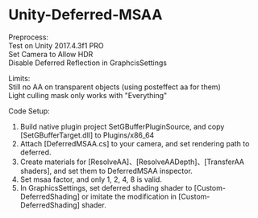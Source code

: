 # Unity-Deferred-MSAA

Preprocess: <br>
Test on Unity 2017.4.3f1 PRO <br>
Set Camera to Allow HDR <br>
Disable Deferred Reflection in GraphcisSettings <br>

Limits: <br>
Still no AA on transparent objects (using posteffect aa for them) <br>
Light culling mask only works with "Everything" <br>

Code Setup: <br>
1. Build native plugin project SetGBufferPluginSource, and copy [SetGBufferTarget.dll] to Plugins/x86_64
2. Attach [DeferredMSAA.cs] to your camera, and set rendering path to deferred.
3. Create materials for [ResolveAA]、[ResolveAADepth]、[TransferAA shaders], and set them to DeferredMSAA inspector.
4. Set msaa factor, and only 1, 2, 4, 8 is valid.
5. In GraphicsSettings, set deferred shading shader to [Custom-DeferredShading] or imitate the modification in [Custom-DeferredShading] shader.
